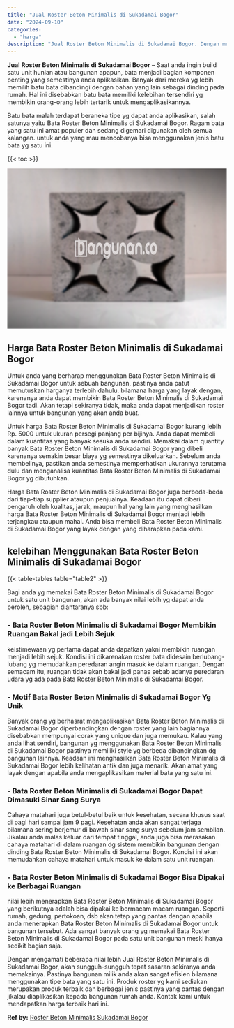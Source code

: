```yaml
---
title: "Jual Roster Beton Minimalis di Sukadamai Bogor"
date: "2024-09-10"
categories: 
  - "harga"
description: "Jual Roster Beton Minimalis di Sukadamai Bogor. Dengan mengamati beberapa nilai lebih Jual Roster Beton Minimalis di Sukadamai Bogor, akan sungguh-sungguh te..."
---
```


**Jual Roster Beton Minimalis di Sukadamai Bogor** – Saat anda ingin build satu unit hunian atau bangunan apapun, bata menjadi bagian komponen penting yang semestinya anda aplikasikan. Banyak dari mereka yg lebih memilih batu bata dibandingi dengan bahan yang lain sebagai dinding pada rumah. Hal ini disebabkan batu bata memiliki kelebihan tersendiri yg membikin orang-orang lebih tertarik untuk mengaplikasikannya.

Batu bata malah terdapat beraneka tipe yg dapat anda aplikasikan, salah satunya yaitu Bata Roster Beton Minimalis di Sukadamai Bogor. Ragam bata yang satu ini amat populer dan sedang digemari digunakan oleh semua kalangan. untuk anda yang mau mencobanya bisa menggunakan jenis batu bata yg satu ini.

{{< toc >}}

![Jual Roster Beton Minimalis di Sukadamai Bogor](/images/bata-roster-minimalis-22.png)

## Harga Bata Roster Beton Minimalis di Sukadamai Bogor

Untuk anda yang berharap menggunakan Bata Roster Beton Minimalis di Sukadamai Bogor untuk sebuah bangunan, pastinya anda patut memutuskan harganya terlebih dahulu. bilamana harga yang layak dengan, karenanya anda dapat membikin Bata Roster Beton Minimalis di Sukadamai Bogor tadi. Akan tetapi sekiranya tidak, maka anda dapat menjadikan roster lainnya untuk bangunan yang akan anda buat.

Untuk harga Bata Roster Beton Minimalis di Sukadamai Bogor kurang lebih Rp. 5000 untuk ukuran persegi panjang per bijinya. Anda dapat membeli dalam kuantitas yang banyak sesuka anda sendiri. Memakai dalam quantity banyak Bata Roster Beton Minimalis di Sukadamai Bogor yang dibeli karenanya semakin besar biaya yg semestinya dikeluarkan. Sebelum anda membelinya, pastikan anda semestinya memperhatikan ukurannya terutama dulu dan menganalisa kuantitas Bata Roster Beton Minimalis di Sukadamai Bogor yg dibutuhkan.

Harga Bata Roster Beton Minimalis di Sukadamai Bogor juga berbeda-beda dari tiap-tiap supplier ataupun penjualnya. Keadaan itu dapat diberi pengaruh oleh kualitas, jarak, maupun hal yang lain yang menghasilkan harga Bata Roster Beton Minimalis di Sukadamai Bogor menjadi lebih terjangkau ataupun mahal. Anda bisa membeli Bata Roster Beton Minimalis di Sukadamai Bogor yang layak dengan yang diharapkan pada kami.

## kelebihan Menggunakan Bata Roster Beton Minimalis di Sukadamai Bogor

{{< table-tables table="table2" >}}

Bagi anda yg memakai Bata Roster Beton Minimalis di Sukadamai Bogor untuk satu unit bangunan, akan ada banyak nilai lebih yg dapat anda peroleh, sebagian diantaranya sbb:

### \- Bata Roster Beton Minimalis di Sukadamai Bogor Membikin Ruangan Bakal jadi Lebih Sejuk

keistimewaan yg pertama dapat anda dapatkan yakni membikin ruangan menjadi lebih sejuk. Kondisi ini dikarenakan roster bata didesain berlubang-lubang yg memudahkan peredaran angin masuk ke dalam ruangan. Dengan semacam itu, ruangan tidak akan bakal jadi panas sebab adanya peredaran udara yg ada pada Bata Roster Beton Minimalis di Sukadamai Bogor.

### \- Motif Bata Roster Beton Minimalis di Sukadamai Bogor Yg Unik

Banyak orang yg berhasrat mengaplikasikan Bata Roster Beton Minimalis di Sukadamai Bogor diperbandingkan dengan roster yang lain bagiannya disebabkan mempunyai corak yang unique dan juga memukau. Kalau yang anda lihat sendiri, bangunan yg menggunakan Bata Roster Beton Minimalis di Sukadamai Bogor pastinya memiliki style yg berbeda dibandingkan dg bangunan lainnya. Keadaan ini menghasilkan Bata Roster Beton Minimalis di Sukadamai Bogor lebih kelihatan antik dan juga menarik. Akan amat yang layak dengan apabila anda mengaplikasikan material bata yang satu ini.

### \- Bata Roster Beton Minimalis di Sukadamai Bogor Dapat Dimasuki Sinar Sang Surya

Cahaya matahari juga betul-betul baik untuk kesehatan, secara khusus saat di pagi hari sampai jam 9 pagi. Kesehatan anda akan sangat terjaga bilamana sering berjemur di bawah sinar sang surya sebelum jam sembilan. Jikalau anda malas keluar dari tempat tinggal, anda juga bisa merasakan cahaya matahari di dalam ruangan dg sistem membikin bangunan dengan dinding Bata Roster Beton Minimalis di Sukadamai Bogor. Kondisi ini akan memudahkan cahaya matahari untuk masuk ke dalam satu unit ruangan.

### \- Bata Roster Beton Minimalis di Sukadamai Bogor Bisa Dipakai ke Berbagai Ruangan

nilai lebih menerapkan Bata Roster Beton Minimalis di Sukadamai Bogor yang berikutnya adalah bisa dipakai ke bermacam macam ruangan. Seperti rumah, gedung, pertokoan, dsb akan tetap yang pantas dengan apabila anda menerapkan Bata Roster Beton Minimalis di Sukadamai Bogor untuk bangunan tersebut. Ada sangat banyak orang yg memakai Bata Roster Beton Minimalis di Sukadamai Bogor pada satu unit bangunan meski hanya sedikit bagian saja.

Dengan mengamati beberapa nilai lebih Jual Roster Beton Minimalis di Sukadamai Bogor, akan sungguh-sungguh tepat sasaran sekiranya anda memakainya. Pastinya bangunan milik anda akan sangat efisien bilamana menggunakan tipe bata yang satu ini. Produk roster yg kami sediakan merupakan produk terbaik dan berbagai jenis pastinya yang pantas dengan jikalau diaplikasikan kepada bangunan rumah anda. Kontak kami untuk mendapatkan harga terbaik hari ini.

**Ref by:** [Roster Beton Minimalis Sukadamai Bogor](https://id.wikipedia.org/wiki/Roster)
